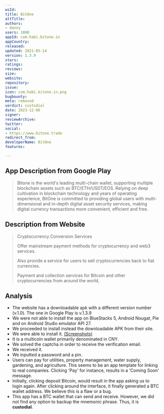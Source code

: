 ```yaml
---
wsId: 
title: BitOne
altTitle: 
authors:
- danny
users: 1000
appId: com.habi.bitone.in
appCountry: 
released: 
updated: 2021-05-14
version: 1.3.9
stars: 
ratings: 
reviews: 
size: 
website: 
repository: 
issue: 
icon: com.habi.bitone.in.png
bugbounty: 
meta: removed
verdict: custodial
date: 2023-12-06
signer: 
reviewArchive: 
twitter: 
social:
- https://www.bitone.trade
redirect_from: 
developerName: BitOne
features: 

---
```


## App Description from Google Play 

> Bitone is the world's leading multi-chain wallet, supporting multiple blockchain assets such as BTC/ETH/USDT/EOS. Relying on deep cultivation in blockchain technology and years of operating experience, BitOne is committed to providing global users with multi-dimensional and in-depth digital asset security services, making digital currency transactions more convenient, efficient and free.

## Description from Website 

> Cryptocurrency Conversion Services
>
> Offer mainstream payment methods for cryptocurrency and web3 services.
>
> Also provide a service for users to sell cryptocurrencies back to fiat currencies.
>
> Payment and collection services for Bitcoin and other cryptocurrencies from around the world,

## Analysis 

- The website has a downloadable apk with a different version number (v.1.0). The one in Google Play is v.1.3.9
- We were not able to install the app on BlueStacks 5, Android Nougat, Pie and on Android Studio emulator API 27. 
- We proceeded to install instead the downloadable APK from their site.
- We were able to install it. [(Screenshots)](https://twitter.com/BitcoinWalletz/status/1661912585908649985)
- It is a multicoin wallet primarily denominated in CNY. 
- We solved the captcha in order to receive the verification email. 
- We received it.
- We inputted a password and a pin.
- Users can pay for utilities, property management, water supply, gardening, and agriculture. This seems to be an app template for linking to real companies. Clicking 'Pay' for instance, results in a 'Coming Soon' message. 
- Initially, clicking deposit Bitcoin, would result in the app asking us to login again. After clicking around the interface, it finally generated a BTC wallet address. We believe this is a flaw or a bug.
- This app has a BTC wallet that can send and receive. However, we did not find any option to backup the mnemonic phrase. Thus, it is **custodial**. 

